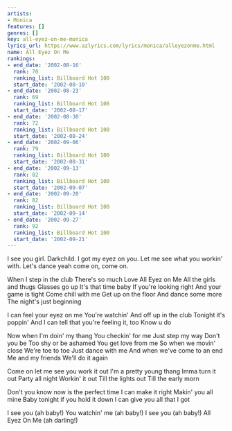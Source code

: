 ```yaml
---
artists:
- Monica
features: []
genres: []
key: all-eyez-on-me-monica
lyrics_url: https://www.azlyrics.com/lyrics/monica/alleyezonme.html
name: All Eyez On Me
rankings:
- end_date: '2002-08-16'
  rank: 70
  ranking_list: Billboard Hot 100
  start_date: '2002-08-10'
- end_date: '2002-08-23'
  rank: 69
  ranking_list: Billboard Hot 100
  start_date: '2002-08-17'
- end_date: '2002-08-30'
  rank: 72
  ranking_list: Billboard Hot 100
  start_date: '2002-08-24'
- end_date: '2002-09-06'
  rank: 79
  ranking_list: Billboard Hot 100
  start_date: '2002-08-31'
- end_date: '2002-09-13'
  rank: 82
  ranking_list: Billboard Hot 100
  start_date: '2002-09-07'
- end_date: '2002-09-20'
  rank: 82
  ranking_list: Billboard Hot 100
  start_date: '2002-09-14'
- end_date: '2002-09-27'
  rank: 92
  ranking_list: Billboard Hot 100
  start_date: '2002-09-21'
---
```



I see you girl. Darkchild. 
I got my eyez on you. 
Let me see what you workin' with. 
Let's dance yeah come on, come on. 



When I step in the club
There's so much Love
All Eyez on Me
All the girls and thugs
Glasses go up
It's that time baby
If you're looking right
And your game is tight
Come chill with me
Get up on the floor
And dance some more
The night's just beginning 


I can feel your eyez on me
You're watchin'
And off up in the club
Tonight it's poppin'
And I can tell that you're feeling it, too
Know u do 


Now when I'm doin' my thang
You checkin' for me
Just step my way
Don't you be
Too shy or be ashamed
You get love from me
So when we movin' close
We're toe to toe
Just dance with me
And when we've come to an end
Me and my friends
We'll do it again 




Come on let me see you work it out
I'm a pretty young thang
Imma turn it out
Party all night
Workin' it out
Till the lights out
Till the early morn 


Don't you know now is the perfect time
I can make it right
Makin' you all mine
Baby tonight if you hold it down
I can give you all that I got 




I see you (ah baby!)
You watchin' me (ah baby!)
I see you (ah baby!)
All Eyez On Me (ah darling!) 



